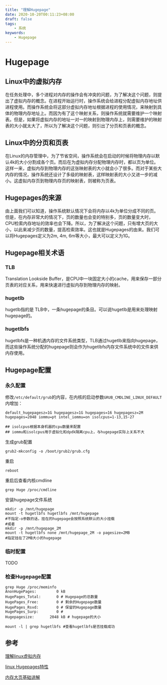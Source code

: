 ```yaml
---
title: "理解Hugepage"
date: 2020-10-20T00:11:23+08:00
draft: false
tags:
    - 系统
keywords:
    - Hugepage
---
```

# Hugepage



## Linux中的虚拟内存

在任务处理中，多个进程对内存的操作会有冲突的问题，为了解决这个问题，则提出了虚拟内存的概念。在进程开始运行时，操作系统会给进程分配虚拟内存地址供进程使用。而操作系统会将这部分虚拟内存地址根据进程的使用情况，来映射到具体的物理内存地址上。而因为有了这个映射关系，则操作系统就需要维护一个映射表。但是，如果将虚拟内存的地址一对一的映射到物理内存上，则需要维护的映射表的大小就太大了，所以为了解决这个问题，则引出了分页和页表的概念。



## Linux中的分页和页表

在Linux的内存管理中，为了节省空间，操作系统会在启动的时候将物理内存以默认4k的大小分割成各个页。而后在为虚拟内存分配物理内存时，都以页为单位。这样一来，虚拟内存到物理内存的这张映射表的大小就会小了很多。而对于某些大内存的情况，操作系统还设计了多级的映射表，这样映射表的大小又进一步的减小。这虚拟内存页到物理内存页的映射表，则被称为页表。



## Hugepages的来源

由上面我们可以知道，操作系统默认情况下会将内存以4k为单位分成不同的页。但是，在内存非常大的情况下，页的数量也会变的特别多，页的数量变大时，CPU检索内存地址的效率也会下降。所以，为了解决这个问题，只有增大页的大小，以此来减少页的数量，提高检索效率。这也就是Hugepages的由来。我们可以将Hugepages定义为2m, 4m, 6m等大小，最大可以定义为1G。



## Hugepage相关术语

### TLB

Translation Lookside Buffer，是CPU中一块固定大小的cache，用来保存一部分页表的对应关系，用来快速进行虚拟内存到物理内存的映射。



### hugetlb

hugetlb指的是 TLB中，一条hugepage的条目。可以说hugetlb是用来处理映射hugepage的。



### hugetlbfs

hugetlbfs是一种机遇内存的文件系统类型，TLB通过hugetlb来指向hugepage，而这些操作系统分配的hugepage则会作为hugetlbfs内存文件系统中的文件来供内存使用。





## Hugepage配置

### 永久配置

修改`/etc/default/grub`的内容，在内核的启动参数`GRUB_CMDLINE_LINUX_DEFAULT`内增加：

```shell
default_hugepagesz=1G hugepagesz=1G hugepages=16 hugepagesz=2M hugepages=2048 iommu=pt intel_iommu=on isolcpus=1-13,15-27

## isolcpus根据本身机器的cpu数量来配置
## iommu和isolcpus用于虚拟化和dpdk隔离cpu上，与hugepage实际上关系不大
```

生成grub配置

```shell
grub2-mkconfig -o /boot/grub2/grub.cfg
```

重启

```shell
reboot
```

重启后查看内核cmdline

```shell
grep Huge /proc/cmdline
```

安装hugepage文件系统

```shell
mkdir -p /mnt/hugepage
mount -t hugetlbfs hugetlbfs /mnt/hugepage 
#不指定-o参数的话，挂在的hugepage会按照系统默认的大小挂载
#或者
mkdir -p /mnt/hugepage_2M
mount -t hugetlbfs none /mnt/hugepage_2M -o pagesize=2MB
#指定挂在了2MB大小的hugepage
```

### 临时配置

TODO



### 检查Hugepage配置

```shell
grep Huge /proc/meminfo
AnonHugePages:         0 kB
HugePages_Total:       0 # Hugepage的总数量
HugePages_Free:        0 # 剩余的Hugepage数量
HugePages_Rsvd:        0 # 保留的Hugepage数量
HugePages_Surp:        0 # 
Hugepagesize:       2048 kB # hugepage的大小

mount -l | grep hugetlbfs #查看hugetlbfs是否挂载成功
```

## 参考

[理解linux虚拟内存](https://zhenbianshu.github.io/2018/11/understand_virtual_memory.html)

[linux Hugepages特性](http://www.linuxboy.net/linuxjc/55724.html)

[内存大页基础讲解](http://www.linuxboy.net/linuxjc/33901.html)



